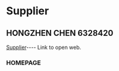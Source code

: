 <h1>Supplier</h1>
<h2>HONGZHEN CHEN   6328420</h2>
<a href="https://stock-final-6328420.vercel.app/">Supplier</a>---- Link to open web.

<h3>HOMEPAGE<h3>

